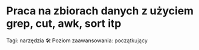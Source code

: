 # Praca na zbiorach danych z użyciem grep, cut, awk, sort itp

Tagi: narzędzia 🛠
Poziom zaawansowania: początkujący